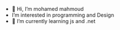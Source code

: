 - 👋 Hi, I’m mohamed mahmoud
- I’m interested in programming and Design
- 🌱 I’m currently learning js and .net

<!---
mohamed00110011/mohamed00110011 is a ✨ special ✨ repository because its `README.md` (this file) appears on your GitHub profile.
You can click the Preview link to take a look at your changes.
--->
